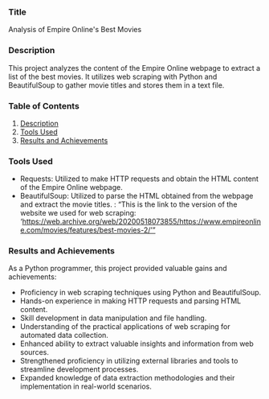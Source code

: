 ### Title
Analysis of Empire Online's Best Movies

### Description
This project analyzes the content of the Empire Online webpage to extract a list of the best movies. It utilizes web scraping with Python and BeautifulSoup to gather movie titles and stores them in a text file.

### Table of Contents
1. [Description](#description)
2. [Tools Used](#tools-used)
3. [Results and Achievements](#results-and-achievements)

### Tools Used
- Requests: Utilized to make HTTP requests and obtain the HTML content of the Empire Online webpage.
- BeautifulSoup: Utilized to parse the HTML obtained from the webpage and extract the movie titles.
: “This is the link to the version of the website we used for web scraping: ‘https://web.archive.org/web/20200518073855/https://www.empireonline.com/movies/features/best-movies-2/’”

### Results and Achievements
As a Python programmer, this project provided valuable gains and achievements:
- Proficiency in web scraping techniques using Python and BeautifulSoup.
- Hands-on experience in making HTTP requests and parsing HTML content.
- Skill development in data manipulation and file handling.
- Understanding of the practical applications of web scraping for automated data collection.
- Enhanced ability to extract valuable insights and information from web sources.
- Strengthened proficiency in utilizing external libraries and tools to streamline development processes.
- Expanded knowledge of data extraction methodologies and their implementation in real-world scenarios.
